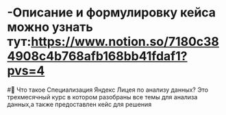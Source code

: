 # -Описание и формулировку кейса можно узнать тут:https://www.notion.so/7180c384908c4b768afb168bb41fdaf1?pvs=4
 #🚀 Что такое Специализация Яндекс Лицея по анализу данных?
 Это трехмесячный курс в котором разобраны все темы для анализа данных,а также предоставлен кейс для решения
